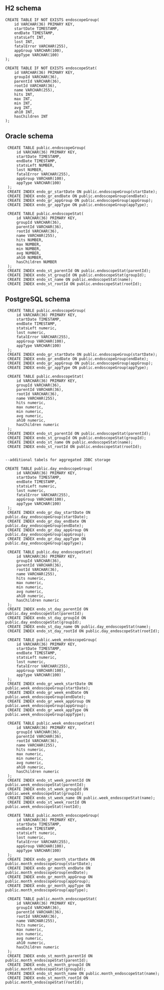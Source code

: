 H2 schema
---------

    CREATE TABLE IF NOT EXISTS endoscopeGroup(
        id VARCHAR(36) PRIMARY KEY, 
        startDate TIMESTAMP, 
        endDate TIMESTAMP, 
        statsLeft INT, 
        lost INT, 
        fatalError VARCHAR(255),
        appGroup VARCHAR(100),
        appType VARCHAR(100)
    );
                    
    CREATE TABLE IF NOT EXISTS endoscopeStat(
        id VARCHAR(36) PRIMARY KEY, 
        groupId VARCHAR(36), 
        parentId VARCHAR(36), 
        rootId VARCHAR(36), 
        name VARCHAR(255), 
        hits INT, 
        max INT, 
        min INT, 
        avg INT, 
        ah10 INT, 
        hasChildren INT 
    );
    
Oracle schema
-------------
     
     CREATE TABLE public.endoscopeGroup(
         id VARCHAR(36) PRIMARY KEY, 
         startDate TIMESTAMP, 
         endDate TIMESTAMP, 
         statsLeft NUMBER, 
         lost NUMBER, 
         fatalError VARCHAR(255),
         appGroup VARCHAR(100),
         appType VARCHAR(100)
     );
     CREATE INDEX endo_gr_startDate ON public.endoscopeGroup(startDate);
     CREATE INDEX endo_gr_endDate ON public.endoscopeGroup(endDate);
     CREATE INDEX endo_gr_appGroup ON public.endoscopeGroup(appGroup);
     CREATE INDEX endo_gr_appType ON public.endoscopeGroup(appType);
                     
     CREATE TABLE public.endoscopeStat(
         id VARCHAR(36) PRIMARY KEY, 
         groupId VARCHAR(36), 
         parentId VARCHAR(36), 
         rootId VARCHAR(36), 
         name VARCHAR(255), 
         hits NUMBER, 
         max NUMBER, 
         min NUMBER, 
         avg NUMBER, 
         ah10 NUMBER, 
         hasChildren NUMBER 
     );
     CREATE INDEX endo_st_parentId ON public.endoscopeStat(parentId);
     CREATE INDEX endo_st_groupId ON public.endoscopeStat(groupId);
     CREATE INDEX endo_st_name ON public.endoscopeStat(name);
     CREATE INDEX endo_st_rootId ON public.endoscopeStat(rootId);
     
     
PostgreSQL schema
-----------------
     CREATE TABLE public.endoscopeGroup(
         id VARCHAR(36) PRIMARY KEY, 
         startDate TIMESTAMP, 
         endDate TIMESTAMP, 
         statsLeft numeric, 
         lost numeric, 
         fatalError VARCHAR(255),
         appGroup VARCHAR(100),
         appType VARCHAR(100)
     );
     CREATE INDEX endo_gr_startDate ON public.endoscopeGroup(startDate);
     CREATE INDEX endo_gr_endDate ON public.endoscopeGroup(endDate);
     CREATE INDEX endo_gr_appGroup ON public.endoscopeGroup(appGroup);
     CREATE INDEX endo_gr_appType ON public.endoscopeGroup(appType);
                     
     CREATE TABLE public.endoscopeStat(
         id VARCHAR(36) PRIMARY KEY, 
         groupId VARCHAR(36), 
         parentId VARCHAR(36), 
         rootId VARCHAR(36), 
         name VARCHAR(255), 
         hits numeric, 
         max numeric, 
         min numeric, 
         avg numeric, 
         ah10 numeric, 
         hasChildren numeric 
     );
     CREATE INDEX endo_st_parentId ON public.endoscopeStat(parentId);
     CREATE INDEX endo_st_groupId ON public.endoscopeStat(groupId);
     CREATE INDEX endo_st_name ON public.endoscopeStat(name);
     CREATE INDEX endo_st_rootId ON public.endoscopeStat(rootId);


    --additional tabels for aggregated JDBC storage

    CREATE TABLE public.day_endoscopeGroup(
         id VARCHAR(36) PRIMARY KEY, 
         startDate TIMESTAMP, 
         endDate TIMESTAMP, 
         statsLeft numeric, 
         lost numeric, 
         fatalError VARCHAR(255),
         appGroup VARCHAR(100),
         appType VARCHAR(100)
     );
     CREATE INDEX endo_gr_day_startDate ON public.day_endoscopeGroup(startDate);
     CREATE INDEX endo_gr_day_endDate ON public.day_endoscopeGroup(endDate);
     CREATE INDEX endo_gr_day_appGroup ON public.day_endoscopeGroup(appGroup);
     CREATE INDEX endo_gr_day_appType ON public.day_endoscopeGroup(appType);
                     
     CREATE TABLE public.day_endoscopeStat(
         id VARCHAR(36) PRIMARY KEY, 
         groupId VARCHAR(36), 
         parentId VARCHAR(36), 
         rootId VARCHAR(36), 
         name VARCHAR(255), 
         hits numeric, 
         max numeric, 
         min numeric, 
         avg numeric, 
         ah10 numeric, 
         hasChildren numeric 
     );
     CREATE INDEX endo_st_day_parentId ON public.day_endoscopeStat(parentId);
     CREATE INDEX endo_st_day_groupId ON public.day_endoscopeStat(groupId);
     CREATE INDEX endo_st_day_name ON public.day_endoscopeStat(name);
     CREATE INDEX endo_st_day_rootId ON public.day_endoscopeStat(rootId);
     
     CREATE TABLE public.week_endoscopeGroup(
         id VARCHAR(36) PRIMARY KEY, 
         startDate TIMESTAMP, 
         endDate TIMESTAMP, 
         statsLeft numeric, 
         lost numeric, 
         fatalError VARCHAR(255),
         appGroup VARCHAR(100),
         appType VARCHAR(100)
     );
     CREATE INDEX endo_gr_week_startDate ON public.week_endoscopeGroup(startDate);
     CREATE INDEX endo_gr_week_endDate ON public.week_endoscopeGroup(endDate);
     CREATE INDEX endo_gr_week_appGroup ON public.week_endoscopeGroup(appGroup);
     CREATE INDEX endo_gr_week_appType ON public.week_endoscopeGroup(appType);
                     
     CREATE TABLE public.week_endoscopeStat(
         id VARCHAR(36) PRIMARY KEY, 
         groupId VARCHAR(36), 
         parentId VARCHAR(36), 
         rootId VARCHAR(36), 
         name VARCHAR(255), 
         hits numeric, 
         max numeric, 
         min numeric, 
         avg numeric, 
         ah10 numeric, 
         hasChildren numeric 
     );
     CREATE INDEX endo_st_week_parentId ON public.week_endoscopeStat(parentId);
     CREATE INDEX endo_st_week_groupId ON public.week_endoscopeStat(groupId);
     CREATE INDEX endo_st_week_name ON public.week_endoscopeStat(name);
     CREATE INDEX endo_st_week_rootId ON public.week_endoscopeStat(rootId);
     
     CREATE TABLE public.month_endoscopeGroup(
         id VARCHAR(36) PRIMARY KEY, 
         startDate TIMESTAMP, 
         endDate TIMESTAMP, 
         statsLeft numeric, 
         lost numeric, 
         fatalError VARCHAR(255),
         appGroup VARCHAR(100),
         appType VARCHAR(100)
     );
     CREATE INDEX endo_gr_month_startDate ON public.month_endoscopeGroup(startDate);
     CREATE INDEX endo_gr_month_endDate ON public.month_endoscopeGroup(endDate);
     CREATE INDEX endo_gr_month_appGroup ON public.month_endoscopeGroup(appGroup);
     CREATE INDEX endo_gr_month_appType ON public.month_endoscopeGroup(appType);
                     
     CREATE TABLE public.month_endoscopeStat(
         id VARCHAR(36) PRIMARY KEY, 
         groupId VARCHAR(36), 
         parentId VARCHAR(36), 
         rootId VARCHAR(36), 
         name VARCHAR(255), 
         hits numeric, 
         max numeric, 
         min numeric, 
         avg numeric, 
         ah10 numeric, 
         hasChildren numeric 
     );
     CREATE INDEX endo_st_month_parentId ON public.month_endoscopeStat(parentId);
     CREATE INDEX endo_st_month_groupId ON public.month_endoscopeStat(groupId);
     CREATE INDEX endo_st_month_name ON public.month_endoscopeStat(name);
     CREATE INDEX endo_st_month_rootId ON public.month_endoscopeStat(rootId);